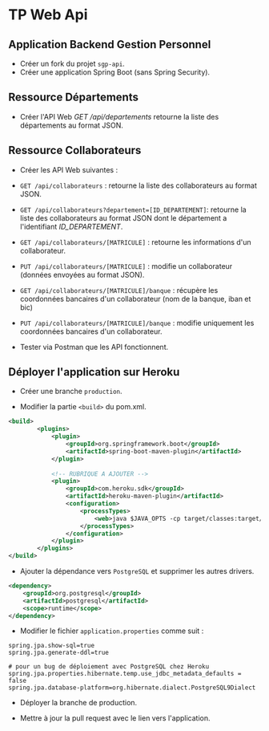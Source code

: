 # TP Web Api

## Application Backend Gestion Personnel

* Créer un fork du projet `sgp-api`.
* Créer une application Spring Boot (sans Spring Security).

## Ressource Départements

* Créer l'API Web _GET /api/departements_ retourne la liste des départements au format JSON.

## Ressource Collaborateurs

* Créer les API Web suivantes :
 * `GET /api/collaborateurs`  : retourne la liste des collaborateurs au format JSON.
 * `GET /api/collaborateurs?departement=[ID_DEPARTEMENT]`: retourne la liste des collaborateurs au format JSON dont le département a l'identifiant _ID_DEPARTEMENT_.
 * `GET /api/collaborateurs/[MATRICULE]` : retourne les informations d'un collaborateur.
 * `PUT /api/collaborateurs/[MATRICULE]` : modifie un collaborateur (données envoyées au format JSON).
 * `GET /api/collaborateurs/[MATRICULE]/banque` : récupère les coordonnées bancaires d'un collaborateur (nom de la banque, iban et bic)
 * `PUT /api/collaborateurs/[MATRICULE]/banque` : modifie uniquement les coordonnées bancaires d'un collaborateur.

* Tester via Postman que les API fonctionnent.

## Déployer l'application sur Heroku

* Créer une branche `production`.

* Modifier la partie `<build>` du pom.xml.

```xml
<build>
		<plugins>
			<plugin>
				<groupId>org.springframework.boot</groupId>
				<artifactId>spring-boot-maven-plugin</artifactId>
			</plugin>
			
			<!-- RUBRIQUE A AJOUTER -->
			<plugin>
				<groupId>com.heroku.sdk</groupId>
				<artifactId>heroku-maven-plugin</artifactId>
				<configuration>
					<processTypes>
						<web>java $JAVA_OPTS -cp target/classes:target/dependency/* Main</web>
					</processTypes>
				</configuration>
			</plugin>
		</plugins>
</build>
```

* Ajouter la dépendance vers `PostgreSQL` et supprimer les autres drivers.

```xml
<dependency>
    <groupId>org.postgresql</groupId>
    <artifactId>postgresql</artifactId>
    <scope>runtime</scope>
</dependency>
```

* Modifier le fichier `application.properties` comme suit :



```properties
spring.jpa.show-sql=true
spring.jpa.generate-ddl=true

# pour un bug de déploiement avec PostgreSQL chez Heroku
spring.jpa.properties.hibernate.temp.use_jdbc_metadata_defaults = false
spring.jpa.database-platform=org.hibernate.dialect.PostgreSQL9Dialect
```


* Déployer la branche de production.

* Mettre à jour la pull request avec le lien vers l'application.